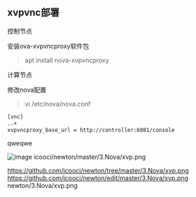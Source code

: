 ## xvpvnc部署

控制节点

安装ova-xvpvncproxy软件包	
> apt install nova-xvpvncproxy

计算节点

修改nova配置
> vi /etc/nova/nova.conf

```bash
[vnc]
..+
xvpvncproxy_base_url = http://controller:6081/console
```
qweqwe

![image](https://github.com/icooci/newton/tree/master/3.Nova/xvp.png)
icooci/newton/master/3.Nova/xvp.png

https://github.com/icooci/newton/tree/master/3.Nova/xvp.png
https://github.com/icooci/newton/edit/master/3.Nova/xvp.png
newton/3.Nova/xvp.png
